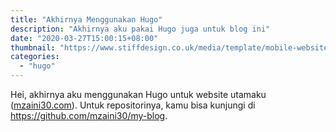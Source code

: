 ```yaml
---
title: "Akhirnya Menggunakan Hugo"
description: "Akhirnya aku pakai Hugo juga untuk blog ini"
date: "2020-03-27T15:00:15+08:00"
thumbnail: "https://www.stiffdesign.co.uk/media/template/mobile-website-design-stratford.jpg"
categories:
  - "hugo"
---
```


Hei, akhirnya aku menggunakan Hugo untuk website utamaku ([mzaini30.com](https://mzaini30.com)). Untuk repositorinya, kamu bisa kunjungi di <https://github.com/mzaini30/my-blog>.